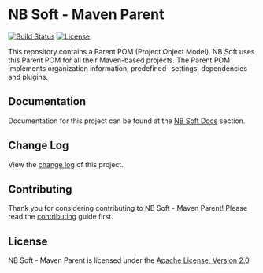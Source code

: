 # NB Soft - Maven Parent

[![Build Status]](https://travis-ci.org/nbsoft/nbsoft-maven-parent)
[![License]](http://www.apache.org/licenses/LICENSE-2.0.txt)

This repository contains a Parent POM (Project Object Model).
NB Soft uses this Parent POM for all their Maven-based projects.
The Parent POM implements organization information, predefined- settings, dependencies and plugins.

## Documentation

Documentation for this project can be found at the [NB Soft Docs] section.

## Change Log

View the [change log] of this project.

## Contributing

Thank you for considering contributing to NB Soft - Maven Parent! Please read the [contributing] guide first.

## License

NB Soft - Maven Parent is licensed under the [Apache License, Version 2.0]

[Build Status]: https://travis-ci.org/nbsoft/nbsoft-maven-parent.svg?branch=master
[License]: https://img.shields.io/github/license/nbsoft/nbsoft-maven-parent.svg
[NB Soft Docs]: http://docs.nbsoft.org/nbsoft-parent
[change log]: CHANGELOG.md
[contributing]: CONTRIBUTING.md
[Apache License, Version 2.0]: http://www.apache.org/licenses/LICENSE-2.0.txt
